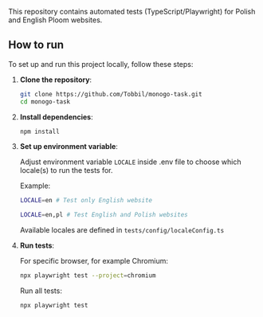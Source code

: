 This repository contains automated tests (TypeScript/Playwright) for Polish and English Ploom websites.

## How to run

To set up and run this project locally, follow these steps:

1. **Clone the repository**:
   ```bash
   git clone https://github.com/Tobbil/monogo-task.git
   cd monogo-task
   ```
2. **Install dependencies**:
   ```bash
   npm install
   ```
3. **Set up environment variable**:
   
   Adjust environment variable `LOCALE` inside .env file to choose which locale(s) to run the tests for.

   Example:
   ```bash
   LOCALE=en # Test only English website
   ```
   ```bash
   LOCALE=en,pl # Test English and Polish websites
   ```

   Available locales are defined in `tests/config/localeConfig.ts`
   
5. **Run tests**:

   For specific browser, for example Chromium:
   ```bash
   npx playwright test --project=chromium
   ```
   Run all tests:
   ```bash
   npx playwright test
   ```
   
